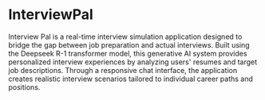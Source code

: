 # InterviewPal
Interview Pal is a real-time interview simulation application designed to bridge the gap between job preparation and actual interviews. Built using the Deepseek R-1 transformer model, this generative AI system provides personalized interview experiences by analyzing users' resumes and target job descriptions. Through a responsive chat interface, the application creates realistic interview scenarios tailored to individual career paths and positions.
